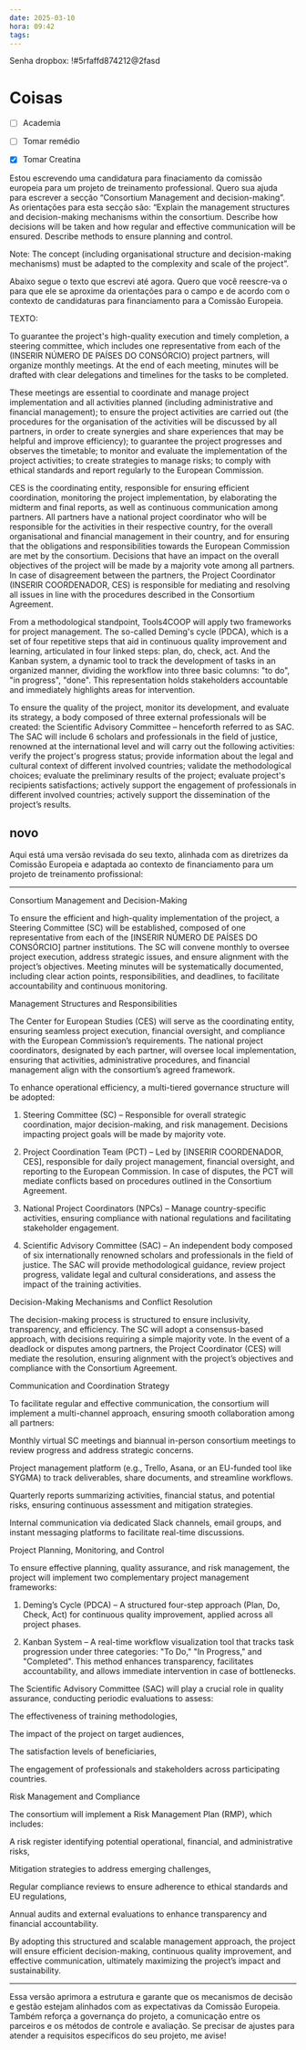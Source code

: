 ```yaml
---
date: 2025-03-10
hora: 09:42
tags:
---
```

Senha dropbox: !#5rfaffd874212@2fasd



# Coisas
- [ ] Academia
- [ ] Tomar remédio
- [x] Tomar Creatina


Estou escrevendo uma candidatura para finaciamento da comissão europeia para um projeto de treinamento professional. Quero sua ajuda para escrever a secção “Consortium Management and decision-making”. As orientações para esta secção são: “Explain the management structures and decision-making mechanisms within the consortium. Describe how decisions will be taken and how regular and effective communication will be ensured. Describe methods to ensure planning and control.

Note: The concept (including organisational structure and decision-making mechanisms) must be adapted to the complexity and scale of the project”.

Abaixo segue o texto que escrevi até agora. Quero que você reescre-va o para que ele se aproxime da orientações para o campo e de acordo com o contexto de candidaturas para financiamento para a Comissão Europeia.

TEXTO:

To guarantee the project's high-quality execution and timely completion, a steering committee, which includes one representative from each of the (INSERIR NÚMERO DE PAÍSES DO CONSÓRCIO) project partners, will organize monthly meetings. At the end of each meeting, minutes will be drafted with clear delegations and timelines for the tasks to be completed.

These meetings are essential to coordinate and manage project implementation and all activities planned (including administrative and financial management); to ensure the project activities are carried out (the procedures for the organisation of the activities will be discussed by all partners, in order to create synergies and share experiences that may be helpful and improve efficiency); to guarantee the project progresses and observes the timetable; to monitor and evaluate the implementation of the project activities; to create strategies to manage risks; to comply with ethical standards and report regularly to the European Commission.

CES is the coordinating entity, responsible for ensuring efficient coordination, monitoring the project implementation, by elaborating the midterm and final reports, as well as continuous communication among partners. All partners have a national project coordinator who will be responsible for the activities in their respective country, for the overall organisational and financial management in their country, and for ensuring that the obligations and responsibilities towards the European Commission are met by the consortium. Decisions that have an impact on the overall objectives of the project will be made by a majority vote among all partners. In case of disagreement between the partners, the Project Coordinator (INSERIR COORDENADOR, CES) is responsible for mediating and resolving all issues in line with the procedures described in the Consortium Agreement.

From a methodological standpoint, Tools4COOP will apply two frameworks for project management. The so-called Deming's cycle (PDCA), which is a set of four repetitive steps that aid in continuous quality improvement and learning, articulated in four linked steps: plan, do, check, act. And the Kanban system, a dynamic tool to track the development of tasks in an organized manner, dividing the workflow into three basic columns: "to do", "in progress", "done". This representation holds stakeholders accountable and immediately highlights areas for intervention.

To ensure the quality of the project, monitor its development, and evaluate its strategy, a body composed of three external professionals will be created: the Scientific Advisory Committee – henceforth referred to as SAC. The SAC will include 6 scholars and professionals in the field of justice, renowned at the international level and will carry out the following activities: verify the project's progress status; provide information about the legal and cultural context of different involved countries; validate the methodological choices; evaluate the preliminary results of the project; evaluate project's recipients satisfactions; actively support the engagement of professionals in different involved countries; actively support the dissemination of the project’s results.


## novo 
Aqui está uma versão revisada do seu texto, alinhada com as diretrizes da Comissão Europeia e adaptada ao contexto de financiamento para um projeto de treinamento profissional:


---

Consortium Management and Decision-Making

To ensure the efficient and high-quality implementation of the project, a Steering Committee (SC) will be established, composed of one representative from each of the [INSERIR NÚMERO DE PAÍSES DO CONSÓRCIO] partner institutions. The SC will convene monthly to oversee project execution, address strategic issues, and ensure alignment with the project’s objectives. Meeting minutes will be systematically documented, including clear action points, responsibilities, and deadlines, to facilitate accountability and continuous monitoring.

Management Structures and Responsibilities

The Center for European Studies (CES) will serve as the coordinating entity, ensuring seamless project execution, financial oversight, and compliance with the European Commission’s requirements. The national project coordinators, designated by each partner, will oversee local implementation, ensuring that activities, administrative procedures, and financial management align with the consortium’s agreed framework.

To enhance operational efficiency, a multi-tiered governance structure will be adopted:

1. Steering Committee (SC) – Responsible for overall strategic coordination, major decision-making, and risk management. Decisions impacting project goals will be made by majority vote.


2. Project Coordination Team (PCT) – Led by [INSERIR COORDENADOR, CES], responsible for daily project management, financial oversight, and reporting to the European Commission. In case of disputes, the PCT will mediate conflicts based on procedures outlined in the Consortium Agreement.


3. National Project Coordinators (NPCs) – Manage country-specific activities, ensuring compliance with national regulations and facilitating stakeholder engagement.


4. Scientific Advisory Committee (SAC) – An independent body composed of six internationally renowned scholars and professionals in the field of justice. The SAC will provide methodological guidance, review project progress, validate legal and cultural considerations, and assess the impact of the training activities.



Decision-Making Mechanisms and Conflict Resolution

The decision-making process is structured to ensure inclusivity, transparency, and efficiency. The SC will adopt a consensus-based approach, with decisions requiring a simple majority vote. In the event of a deadlock or disputes among partners, the Project Coordinator (CES) will mediate the resolution, ensuring alignment with the project’s objectives and compliance with the Consortium Agreement.

Communication and Coordination Strategy

To facilitate regular and effective communication, the consortium will implement a multi-channel approach, ensuring smooth collaboration among all partners:

Monthly virtual SC meetings and biannual in-person consortium meetings to review progress and address strategic concerns.

Project management platform (e.g., Trello, Asana, or an EU-funded tool like SYGMA) to track deliverables, share documents, and streamline workflows.

Quarterly reports summarizing activities, financial status, and potential risks, ensuring continuous assessment and mitigation strategies.

Internal communication via dedicated Slack channels, email groups, and instant messaging platforms to facilitate real-time discussions.


Project Planning, Monitoring, and Control

To ensure effective planning, quality assurance, and risk management, the project will implement two complementary project management frameworks:

1. Deming’s Cycle (PDCA) – A structured four-step approach (Plan, Do, Check, Act) for continuous quality improvement, applied across all project phases.


2. Kanban System – A real-time workflow visualization tool that tracks task progression under three categories: "To Do," "In Progress," and "Completed". This method enhances transparency, facilitates accountability, and allows immediate intervention in case of bottlenecks.



The Scientific Advisory Committee (SAC) will play a crucial role in quality assurance, conducting periodic evaluations to assess:

The effectiveness of training methodologies,

The impact of the project on target audiences,

The satisfaction levels of beneficiaries,

The engagement of professionals and stakeholders across participating countries.


Risk Management and Compliance

The consortium will implement a Risk Management Plan (RMP), which includes:

A risk register identifying potential operational, financial, and administrative risks,

Mitigation strategies to address emerging challenges,

Regular compliance reviews to ensure adherence to ethical standards and EU regulations,

Annual audits and external evaluations to enhance transparency and financial accountability.


By adopting this structured and scalable management approach, the project will ensure efficient decision-making, continuous quality improvement, and effective communication, ultimately maximizing the project’s impact and sustainability.


---

Essa versão aprimora a estrutura e garante que os mecanismos de decisão e gestão estejam alinhados com as expectativas da Comissão Europeia. Também reforça a governança do projeto, a comunicação entre os parceiros e os métodos de controle e avaliação. Se precisar de ajustes para atender a requisitos específicos do seu projeto, me avise!

